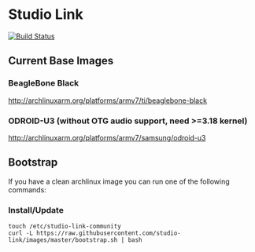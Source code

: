 # Studio Link

[![Build Status](https://ci-studio.visr.de/job/studio-link-images/badge/icon)](https://ci-studio.visr.de/job/studio-link-images/)

## Current Base Images

### BeagleBone Black

http://archlinuxarm.org/platforms/armv7/ti/beaglebone-black

### ODROID-U3 (without OTG audio support, need >=3.18 kernel)

http://archlinuxarm.org/platforms/armv7/samsung/odroid-u3

## Bootstrap

If you have a clean archlinux image you can run one of the following commands:

### Install/Update

```
touch /etc/studio-link-community
curl -L https://raw.githubusercontent.com/studio-link/images/master/bootstrap.sh | bash
```
